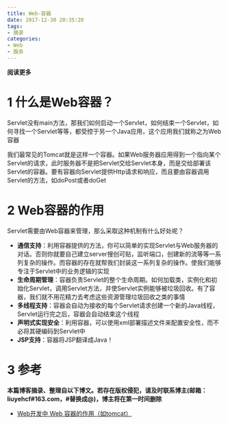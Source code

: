 ```yaml
---
title: Web-容器
date: 2017-12-30 20:35:20
tags: 
- 摘录
categories: 
- Web
- 服务
---
```


__阅读更多__

<!--more-->

# 1 什么是Web容器？

Servlet没有main方法，那我们如何启动一个Servlet，如何结束一个Servlet，如何寻找一个Servlet等等，都受控于另一个Java应用，这个应用我们就称之为Web容器

我们最常见的Tomcat就是这样一个容器。如果Web服务器应用得到一个指向某个Servlet的请求，此时服务器不是把Servlet交给Servlet本身，而是交给部署该Servlet的容器。要有容器向Servlet提供Http请求和响应，而且要由容器调用Servlet的方法，如doPost或者doGet

# 2 Web容器的作用

Servlet需要由Web容器来管理，那么采取这种机制有什么好处呢？

* __通信支持__：利用容器提供的方法，你可以简单的实现Servlet与Web服务器的对话。否则你就要自己建立server搜创可贴，监听端口，创建新的流等等一系列复杂的操作。而容器的存在就帮我们封装这一系列复杂的操作。使我们能够专注于Servlet中的业务逻辑的实现
* __生命周期管理__：容器负责Servlet的整个生命周期。如何加载类，实例化和初始化Servlet，调用Servlet方法，并使Servlet实例能够被垃圾回收。有了容器，我们就不用花精力去考虑这些资源管理垃圾回收之类的事情
* __多线程支持__：容器会自动为接收的每个Servlet请求创建一个新的Java线程，Servlet运行完之后，容器会自动结束这个线程
* __声明式实现安全__：利用容器，可以使用xml部署描述文件来配置安全性，而不必将其硬编码到Servlet中
* __JSP支持__：容器将JSP翻译成Java！

# 3 参考

__本篇博客摘录、整理自以下博文。若存在版权侵犯，请及时联系博主(邮箱：liuyehcf#163.com，#替换成@)，博主将在第一时间删除__

* [Web开发中 Web 容器的作用（如tomcat）](https://www.jianshu.com/p/99f34a91aefe)

